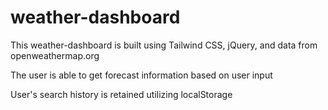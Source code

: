 # weather-dashboard

This weather-dashboard is built using Tailwind CSS, jQuery, and data from openweathermap.org

The user is able to get forecast information based on user input

User's search history is retained utilizing localStorage
